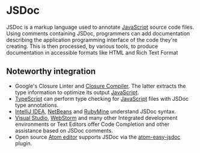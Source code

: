 # JSDoc

JSDoc is a markup language used to annotate [JavaScript][language-javascript] source code files. Using comments containing JSDoc, programmers can add documentation describing the application programming interface of the code they're creating. This is then processed, by various tools, to produce documentation in accessible formats like HTML and Rich Text Format

## Noteworthy integration

- Google's Closure Linter and [Closure Compiler][web-closure-compiler]. The latter extracts the type information to optimize its output [JavaScript][language-javascript].
- [TypeScript][language-typescript] can perform type checking for [JavaScript][language-javascript] files with JSDoc type annotations.
- [IntelliJ IDEA][web-idea], [NetBeans][web-netbeans] and [RubyMine][web-rubymine] understand JSDoc syntax.
- [Visual Studio][web-vs-studio], [WebStorm][web-webstorm] and many other Integrated development environments or Text Editors offer Code Completion and other assistance based on JSDoc comments.
- Open source [Atom editor][web-atom] supports JSDoc via the [atom-easy-jsdoc][web-atom-plugin] plugin.

[language-javascript]: ../languages/javascript/README.md
[language-typescript]: ../languages/typescript/README.md
[web-atom]: https://atom.io/
[web-atom-plugin]: https://atom.io/packages/atom-easy-jsdoc
[web-closure-compiler]: https://developers.google.com/closure/
[web-idea]: https://www.jetbrains.com/idea/
[web-netbeans]: https://netbeans.apache.org/
[web-rubymine]: https://www.jetbrains.com/ruby/
[web-vs-studio]: https://visualstudio.microsoft.com/
[web-webstorm]: https://www.jetbrains.com/webstorm/
